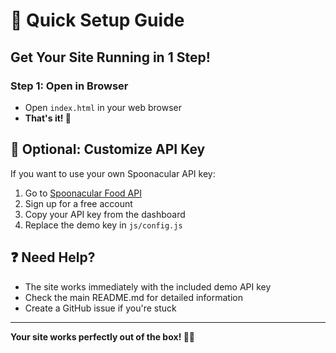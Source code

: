 # 🚀 Quick Setup Guide

## Get Your Site Running in 1 Step!

### Step 1: Open in Browser
- Open `index.html` in your web browser
- **That's it! 🎉**

## 🔑 Optional: Customize API Key
If you want to use your own Spoonacular API key:
1. Go to [Spoonacular Food API](https://spoonacular.com/food-api)
2. Sign up for a free account
3. Copy your API key from the dashboard
4. Replace the demo key in `js/config.js`

## ❓ Need Help?
- The site works immediately with the included demo API key
- Check the main README.md for detailed information
- Create a GitHub issue if you're stuck

---
**Your site works perfectly out of the box! 🍳✨**
